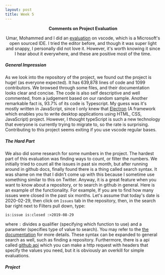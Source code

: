 ```yaml
---
layout: post
title: Week 5
---
```


[//]: # (Title)
<p align="center"><b>Comments on Project Evaluation</b></p>
<p align="center">
    Umar, Mohammed and I did an <a href="https://github.com/hunter-college-ossd-
    spr-2020/project-evaluation/blob/master/vscode_evaluation.md">evaluation</a>
    on vscode, which is a Microsoft's open sourced IDE. I tried the editor
    before, and though it was super light and snappy, I personally did not love
    it. However, it's worth knowing it since I hear about it everywhere, and
    these are positive most of the time.
</p>


[///]: # (Content)
##### General Impression

As we look into the repository of the project, we found out the project is huge!
(as everyone expected). It has 639,878 lines of code and 1099 contributors. We
browsed through some files, and their documentation looks clear and concise. The
code is also self descriptive and well commented, from a judgement based on our
random sample. Another remarkable fact is, 93.7% of its code is Typescript. My
guess was it's mostly written in JavaScript, since I only knew that
[Electron][ELECTRON] (A framework which enables you to write desktop
applications using HTML, CSS, JavaScript) project. However, I thought typeScript
is such a new technology that everyone is currently trying to migrate to, so the
rate is surprising. Contributing to this project seems exiting if you use vscode
regular bases.


##### The Hard Part

We also did some research for some numbers in the project. The hardest part of
this evaluation was finding ways to count, or filter the numbers. We initially
tried to count all the issues in past six month, but after running around in
github docs, finally found there is a thing called search syntax. It was shame
on me that I didn't come up with this because I sometime use something similar
to this on Twitter. Anyway, it is a great feature when you want to know about a
repository, or to search in github in general. Here is an example of the
functionality. For example, If you are to find how many issues were closed in
the past six months. Let's assume that today's date is 2020-02-29, then click on
`Issues` tab in the repository, then, in the search bar right next to Filters
pull down, type:
```
is:issue is:closed :>2019-08-29
```
where `:` divides a qualifier (specifying which function to use) and a parameter
(specifies type of value to search). You may refer to the [the
documentation][GH_SEARCH_DOC] for more details. These syntax can be expanded to
general search as well, such as finding a repository. Furthermore, there is a
api called [github api][GH_API] which you can make a http request with headers
that specify the values you need, but it is obviously an overkill for simple
evaluations.

##### Project



[ELECTRON]: https://www.electronjs.org
[GH_SEARCH_DOC]: https://help.github.com/en/github/searching-for-information-on-github/searching-issues-and-pull-requests
[GH_API]: https://developer.github.com/v3/

